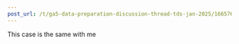 ```yaml
---
post_url: /t/ga5-data-preparation-discussion-thread-tds-jan-2025/166576/80
---
```

This case is the same with me
